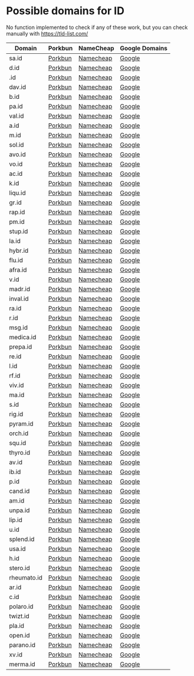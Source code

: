 # Possible domains for ID

No function implemented to check if any of these work, but you can check manually with https://tld-list.com/

| Domain | Porkbun | NameCheap | Google Domains |
|---|---|---|---|
| sa.id | [Porkbun](https://porkbun.com/checkout/search?prb=e814663da1&tlds=&idnLanguage=&search=search&q=sa.id) | [Namecheap](https://www.namecheap.com/domains/registration/results/?domain=sa.id) | [Google](https://domains.google.com/registrar/search?searchTerm=sa.id) |
| d.id | [Porkbun](https://porkbun.com/checkout/search?prb=e814663da1&tlds=&idnLanguage=&search=search&q=d.id) | [Namecheap](https://www.namecheap.com/domains/registration/results/?domain=d.id) | [Google](https://domains.google.com/registrar/search?searchTerm=d.id) |
| .id | [Porkbun](https://porkbun.com/checkout/search?prb=e814663da1&tlds=&idnLanguage=&search=search&q=.id) | [Namecheap](https://www.namecheap.com/domains/registration/results/?domain=.id) | [Google](https://domains.google.com/registrar/search?searchTerm=.id) |
| dav.id | [Porkbun](https://porkbun.com/checkout/search?prb=e814663da1&tlds=&idnLanguage=&search=search&q=dav.id) | [Namecheap](https://www.namecheap.com/domains/registration/results/?domain=dav.id) | [Google](https://domains.google.com/registrar/search?searchTerm=dav.id) |
| b.id | [Porkbun](https://porkbun.com/checkout/search?prb=e814663da1&tlds=&idnLanguage=&search=search&q=b.id) | [Namecheap](https://www.namecheap.com/domains/registration/results/?domain=b.id) | [Google](https://domains.google.com/registrar/search?searchTerm=b.id) |
| pa.id | [Porkbun](https://porkbun.com/checkout/search?prb=e814663da1&tlds=&idnLanguage=&search=search&q=pa.id) | [Namecheap](https://www.namecheap.com/domains/registration/results/?domain=pa.id) | [Google](https://domains.google.com/registrar/search?searchTerm=pa.id) |
| val.id | [Porkbun](https://porkbun.com/checkout/search?prb=e814663da1&tlds=&idnLanguage=&search=search&q=val.id) | [Namecheap](https://www.namecheap.com/domains/registration/results/?domain=val.id) | [Google](https://domains.google.com/registrar/search?searchTerm=val.id) |
| a.id | [Porkbun](https://porkbun.com/checkout/search?prb=e814663da1&tlds=&idnLanguage=&search=search&q=a.id) | [Namecheap](https://www.namecheap.com/domains/registration/results/?domain=a.id) | [Google](https://domains.google.com/registrar/search?searchTerm=a.id) |
| m.id | [Porkbun](https://porkbun.com/checkout/search?prb=e814663da1&tlds=&idnLanguage=&search=search&q=m.id) | [Namecheap](https://www.namecheap.com/domains/registration/results/?domain=m.id) | [Google](https://domains.google.com/registrar/search?searchTerm=m.id) |
| sol.id | [Porkbun](https://porkbun.com/checkout/search?prb=e814663da1&tlds=&idnLanguage=&search=search&q=sol.id) | [Namecheap](https://www.namecheap.com/domains/registration/results/?domain=sol.id) | [Google](https://domains.google.com/registrar/search?searchTerm=sol.id) |
| avo.id | [Porkbun](https://porkbun.com/checkout/search?prb=e814663da1&tlds=&idnLanguage=&search=search&q=avo.id) | [Namecheap](https://www.namecheap.com/domains/registration/results/?domain=avo.id) | [Google](https://domains.google.com/registrar/search?searchTerm=avo.id) |
| vo.id | [Porkbun](https://porkbun.com/checkout/search?prb=e814663da1&tlds=&idnLanguage=&search=search&q=vo.id) | [Namecheap](https://www.namecheap.com/domains/registration/results/?domain=vo.id) | [Google](https://domains.google.com/registrar/search?searchTerm=vo.id) |
| ac.id | [Porkbun](https://porkbun.com/checkout/search?prb=e814663da1&tlds=&idnLanguage=&search=search&q=ac.id) | [Namecheap](https://www.namecheap.com/domains/registration/results/?domain=ac.id) | [Google](https://domains.google.com/registrar/search?searchTerm=ac.id) |
| k.id | [Porkbun](https://porkbun.com/checkout/search?prb=e814663da1&tlds=&idnLanguage=&search=search&q=k.id) | [Namecheap](https://www.namecheap.com/domains/registration/results/?domain=k.id) | [Google](https://domains.google.com/registrar/search?searchTerm=k.id) |
| liqu.id | [Porkbun](https://porkbun.com/checkout/search?prb=e814663da1&tlds=&idnLanguage=&search=search&q=liqu.id) | [Namecheap](https://www.namecheap.com/domains/registration/results/?domain=liqu.id) | [Google](https://domains.google.com/registrar/search?searchTerm=liqu.id) |
| gr.id | [Porkbun](https://porkbun.com/checkout/search?prb=e814663da1&tlds=&idnLanguage=&search=search&q=gr.id) | [Namecheap](https://www.namecheap.com/domains/registration/results/?domain=gr.id) | [Google](https://domains.google.com/registrar/search?searchTerm=gr.id) |
| rap.id | [Porkbun](https://porkbun.com/checkout/search?prb=e814663da1&tlds=&idnLanguage=&search=search&q=rap.id) | [Namecheap](https://www.namecheap.com/domains/registration/results/?domain=rap.id) | [Google](https://domains.google.com/registrar/search?searchTerm=rap.id) |
| pm.id | [Porkbun](https://porkbun.com/checkout/search?prb=e814663da1&tlds=&idnLanguage=&search=search&q=pm.id) | [Namecheap](https://www.namecheap.com/domains/registration/results/?domain=pm.id) | [Google](https://domains.google.com/registrar/search?searchTerm=pm.id) |
| stup.id | [Porkbun](https://porkbun.com/checkout/search?prb=e814663da1&tlds=&idnLanguage=&search=search&q=stup.id) | [Namecheap](https://www.namecheap.com/domains/registration/results/?domain=stup.id) | [Google](https://domains.google.com/registrar/search?searchTerm=stup.id) |
| la.id | [Porkbun](https://porkbun.com/checkout/search?prb=e814663da1&tlds=&idnLanguage=&search=search&q=la.id) | [Namecheap](https://www.namecheap.com/domains/registration/results/?domain=la.id) | [Google](https://domains.google.com/registrar/search?searchTerm=la.id) |
| hybr.id | [Porkbun](https://porkbun.com/checkout/search?prb=e814663da1&tlds=&idnLanguage=&search=search&q=hybr.id) | [Namecheap](https://www.namecheap.com/domains/registration/results/?domain=hybr.id) | [Google](https://domains.google.com/registrar/search?searchTerm=hybr.id) |
| flu.id | [Porkbun](https://porkbun.com/checkout/search?prb=e814663da1&tlds=&idnLanguage=&search=search&q=flu.id) | [Namecheap](https://www.namecheap.com/domains/registration/results/?domain=flu.id) | [Google](https://domains.google.com/registrar/search?searchTerm=flu.id) |
| afra.id | [Porkbun](https://porkbun.com/checkout/search?prb=e814663da1&tlds=&idnLanguage=&search=search&q=afra.id) | [Namecheap](https://www.namecheap.com/domains/registration/results/?domain=afra.id) | [Google](https://domains.google.com/registrar/search?searchTerm=afra.id) |
| v.id | [Porkbun](https://porkbun.com/checkout/search?prb=e814663da1&tlds=&idnLanguage=&search=search&q=v.id) | [Namecheap](https://www.namecheap.com/domains/registration/results/?domain=v.id) | [Google](https://domains.google.com/registrar/search?searchTerm=v.id) |
| madr.id | [Porkbun](https://porkbun.com/checkout/search?prb=e814663da1&tlds=&idnLanguage=&search=search&q=madr.id) | [Namecheap](https://www.namecheap.com/domains/registration/results/?domain=madr.id) | [Google](https://domains.google.com/registrar/search?searchTerm=madr.id) |
| inval.id | [Porkbun](https://porkbun.com/checkout/search?prb=e814663da1&tlds=&idnLanguage=&search=search&q=inval.id) | [Namecheap](https://www.namecheap.com/domains/registration/results/?domain=inval.id) | [Google](https://domains.google.com/registrar/search?searchTerm=inval.id) |
| ra.id | [Porkbun](https://porkbun.com/checkout/search?prb=e814663da1&tlds=&idnLanguage=&search=search&q=ra.id) | [Namecheap](https://www.namecheap.com/domains/registration/results/?domain=ra.id) | [Google](https://domains.google.com/registrar/search?searchTerm=ra.id) |
| r.id | [Porkbun](https://porkbun.com/checkout/search?prb=e814663da1&tlds=&idnLanguage=&search=search&q=r.id) | [Namecheap](https://www.namecheap.com/domains/registration/results/?domain=r.id) | [Google](https://domains.google.com/registrar/search?searchTerm=r.id) |
| msg.id | [Porkbun](https://porkbun.com/checkout/search?prb=e814663da1&tlds=&idnLanguage=&search=search&q=msg.id) | [Namecheap](https://www.namecheap.com/domains/registration/results/?domain=msg.id) | [Google](https://domains.google.com/registrar/search?searchTerm=msg.id) |
| medica.id | [Porkbun](https://porkbun.com/checkout/search?prb=e814663da1&tlds=&idnLanguage=&search=search&q=medica.id) | [Namecheap](https://www.namecheap.com/domains/registration/results/?domain=medica.id) | [Google](https://domains.google.com/registrar/search?searchTerm=medica.id) |
| prepa.id | [Porkbun](https://porkbun.com/checkout/search?prb=e814663da1&tlds=&idnLanguage=&search=search&q=prepa.id) | [Namecheap](https://www.namecheap.com/domains/registration/results/?domain=prepa.id) | [Google](https://domains.google.com/registrar/search?searchTerm=prepa.id) |
| re.id | [Porkbun](https://porkbun.com/checkout/search?prb=e814663da1&tlds=&idnLanguage=&search=search&q=re.id) | [Namecheap](https://www.namecheap.com/domains/registration/results/?domain=re.id) | [Google](https://domains.google.com/registrar/search?searchTerm=re.id) |
| l.id | [Porkbun](https://porkbun.com/checkout/search?prb=e814663da1&tlds=&idnLanguage=&search=search&q=l.id) | [Namecheap](https://www.namecheap.com/domains/registration/results/?domain=l.id) | [Google](https://domains.google.com/registrar/search?searchTerm=l.id) |
| rf.id | [Porkbun](https://porkbun.com/checkout/search?prb=e814663da1&tlds=&idnLanguage=&search=search&q=rf.id) | [Namecheap](https://www.namecheap.com/domains/registration/results/?domain=rf.id) | [Google](https://domains.google.com/registrar/search?searchTerm=rf.id) |
| viv.id | [Porkbun](https://porkbun.com/checkout/search?prb=e814663da1&tlds=&idnLanguage=&search=search&q=viv.id) | [Namecheap](https://www.namecheap.com/domains/registration/results/?domain=viv.id) | [Google](https://domains.google.com/registrar/search?searchTerm=viv.id) |
| ma.id | [Porkbun](https://porkbun.com/checkout/search?prb=e814663da1&tlds=&idnLanguage=&search=search&q=ma.id) | [Namecheap](https://www.namecheap.com/domains/registration/results/?domain=ma.id) | [Google](https://domains.google.com/registrar/search?searchTerm=ma.id) |
| s.id | [Porkbun](https://porkbun.com/checkout/search?prb=e814663da1&tlds=&idnLanguage=&search=search&q=s.id) | [Namecheap](https://www.namecheap.com/domains/registration/results/?domain=s.id) | [Google](https://domains.google.com/registrar/search?searchTerm=s.id) |
| rig.id | [Porkbun](https://porkbun.com/checkout/search?prb=e814663da1&tlds=&idnLanguage=&search=search&q=rig.id) | [Namecheap](https://www.namecheap.com/domains/registration/results/?domain=rig.id) | [Google](https://domains.google.com/registrar/search?searchTerm=rig.id) |
| pyram.id | [Porkbun](https://porkbun.com/checkout/search?prb=e814663da1&tlds=&idnLanguage=&search=search&q=pyram.id) | [Namecheap](https://www.namecheap.com/domains/registration/results/?domain=pyram.id) | [Google](https://domains.google.com/registrar/search?searchTerm=pyram.id) |
| orch.id | [Porkbun](https://porkbun.com/checkout/search?prb=e814663da1&tlds=&idnLanguage=&search=search&q=orch.id) | [Namecheap](https://www.namecheap.com/domains/registration/results/?domain=orch.id) | [Google](https://domains.google.com/registrar/search?searchTerm=orch.id) |
| squ.id | [Porkbun](https://porkbun.com/checkout/search?prb=e814663da1&tlds=&idnLanguage=&search=search&q=squ.id) | [Namecheap](https://www.namecheap.com/domains/registration/results/?domain=squ.id) | [Google](https://domains.google.com/registrar/search?searchTerm=squ.id) |
| thyro.id | [Porkbun](https://porkbun.com/checkout/search?prb=e814663da1&tlds=&idnLanguage=&search=search&q=thyro.id) | [Namecheap](https://www.namecheap.com/domains/registration/results/?domain=thyro.id) | [Google](https://domains.google.com/registrar/search?searchTerm=thyro.id) |
| av.id | [Porkbun](https://porkbun.com/checkout/search?prb=e814663da1&tlds=&idnLanguage=&search=search&q=av.id) | [Namecheap](https://www.namecheap.com/domains/registration/results/?domain=av.id) | [Google](https://domains.google.com/registrar/search?searchTerm=av.id) |
| ib.id | [Porkbun](https://porkbun.com/checkout/search?prb=e814663da1&tlds=&idnLanguage=&search=search&q=ib.id) | [Namecheap](https://www.namecheap.com/domains/registration/results/?domain=ib.id) | [Google](https://domains.google.com/registrar/search?searchTerm=ib.id) |
| p.id | [Porkbun](https://porkbun.com/checkout/search?prb=e814663da1&tlds=&idnLanguage=&search=search&q=p.id) | [Namecheap](https://www.namecheap.com/domains/registration/results/?domain=p.id) | [Google](https://domains.google.com/registrar/search?searchTerm=p.id) |
| cand.id | [Porkbun](https://porkbun.com/checkout/search?prb=e814663da1&tlds=&idnLanguage=&search=search&q=cand.id) | [Namecheap](https://www.namecheap.com/domains/registration/results/?domain=cand.id) | [Google](https://domains.google.com/registrar/search?searchTerm=cand.id) |
| am.id | [Porkbun](https://porkbun.com/checkout/search?prb=e814663da1&tlds=&idnLanguage=&search=search&q=am.id) | [Namecheap](https://www.namecheap.com/domains/registration/results/?domain=am.id) | [Google](https://domains.google.com/registrar/search?searchTerm=am.id) |
| unpa.id | [Porkbun](https://porkbun.com/checkout/search?prb=e814663da1&tlds=&idnLanguage=&search=search&q=unpa.id) | [Namecheap](https://www.namecheap.com/domains/registration/results/?domain=unpa.id) | [Google](https://domains.google.com/registrar/search?searchTerm=unpa.id) |
| lip.id | [Porkbun](https://porkbun.com/checkout/search?prb=e814663da1&tlds=&idnLanguage=&search=search&q=lip.id) | [Namecheap](https://www.namecheap.com/domains/registration/results/?domain=lip.id) | [Google](https://domains.google.com/registrar/search?searchTerm=lip.id) |
| u.id | [Porkbun](https://porkbun.com/checkout/search?prb=e814663da1&tlds=&idnLanguage=&search=search&q=u.id) | [Namecheap](https://www.namecheap.com/domains/registration/results/?domain=u.id) | [Google](https://domains.google.com/registrar/search?searchTerm=u.id) |
| splend.id | [Porkbun](https://porkbun.com/checkout/search?prb=e814663da1&tlds=&idnLanguage=&search=search&q=splend.id) | [Namecheap](https://www.namecheap.com/domains/registration/results/?domain=splend.id) | [Google](https://domains.google.com/registrar/search?searchTerm=splend.id) |
| usa.id | [Porkbun](https://porkbun.com/checkout/search?prb=e814663da1&tlds=&idnLanguage=&search=search&q=usa.id) | [Namecheap](https://www.namecheap.com/domains/registration/results/?domain=usa.id) | [Google](https://domains.google.com/registrar/search?searchTerm=usa.id) |
| h.id | [Porkbun](https://porkbun.com/checkout/search?prb=e814663da1&tlds=&idnLanguage=&search=search&q=h.id) | [Namecheap](https://www.namecheap.com/domains/registration/results/?domain=h.id) | [Google](https://domains.google.com/registrar/search?searchTerm=h.id) |
| stero.id | [Porkbun](https://porkbun.com/checkout/search?prb=e814663da1&tlds=&idnLanguage=&search=search&q=stero.id) | [Namecheap](https://www.namecheap.com/domains/registration/results/?domain=stero.id) | [Google](https://domains.google.com/registrar/search?searchTerm=stero.id) |
| rheumato.id | [Porkbun](https://porkbun.com/checkout/search?prb=e814663da1&tlds=&idnLanguage=&search=search&q=rheumato.id) | [Namecheap](https://www.namecheap.com/domains/registration/results/?domain=rheumato.id) | [Google](https://domains.google.com/registrar/search?searchTerm=rheumato.id) |
| ar.id | [Porkbun](https://porkbun.com/checkout/search?prb=e814663da1&tlds=&idnLanguage=&search=search&q=ar.id) | [Namecheap](https://www.namecheap.com/domains/registration/results/?domain=ar.id) | [Google](https://domains.google.com/registrar/search?searchTerm=ar.id) |
| c.id | [Porkbun](https://porkbun.com/checkout/search?prb=e814663da1&tlds=&idnLanguage=&search=search&q=c.id) | [Namecheap](https://www.namecheap.com/domains/registration/results/?domain=c.id) | [Google](https://domains.google.com/registrar/search?searchTerm=c.id) |
| polaro.id | [Porkbun](https://porkbun.com/checkout/search?prb=e814663da1&tlds=&idnLanguage=&search=search&q=polaro.id) | [Namecheap](https://www.namecheap.com/domains/registration/results/?domain=polaro.id) | [Google](https://domains.google.com/registrar/search?searchTerm=polaro.id) |
| twizt.id | [Porkbun](https://porkbun.com/checkout/search?prb=e814663da1&tlds=&idnLanguage=&search=search&q=twizt.id) | [Namecheap](https://www.namecheap.com/domains/registration/results/?domain=twizt.id) | [Google](https://domains.google.com/registrar/search?searchTerm=twizt.id) |
| pla.id | [Porkbun](https://porkbun.com/checkout/search?prb=e814663da1&tlds=&idnLanguage=&search=search&q=pla.id) | [Namecheap](https://www.namecheap.com/domains/registration/results/?domain=pla.id) | [Google](https://domains.google.com/registrar/search?searchTerm=pla.id) |
| open.id | [Porkbun](https://porkbun.com/checkout/search?prb=e814663da1&tlds=&idnLanguage=&search=search&q=open.id) | [Namecheap](https://www.namecheap.com/domains/registration/results/?domain=open.id) | [Google](https://domains.google.com/registrar/search?searchTerm=open.id) |
| parano.id | [Porkbun](https://porkbun.com/checkout/search?prb=e814663da1&tlds=&idnLanguage=&search=search&q=parano.id) | [Namecheap](https://www.namecheap.com/domains/registration/results/?domain=parano.id) | [Google](https://domains.google.com/registrar/search?searchTerm=parano.id) |
| xv.id | [Porkbun](https://porkbun.com/checkout/search?prb=e814663da1&tlds=&idnLanguage=&search=search&q=xv.id) | [Namecheap](https://www.namecheap.com/domains/registration/results/?domain=xv.id) | [Google](https://domains.google.com/registrar/search?searchTerm=xv.id) |
| merma.id | [Porkbun](https://porkbun.com/checkout/search?prb=e814663da1&tlds=&idnLanguage=&search=search&q=merma.id) | [Namecheap](https://www.namecheap.com/domains/registration/results/?domain=merma.id) | [Google](https://domains.google.com/registrar/search?searchTerm=merma.id) |
